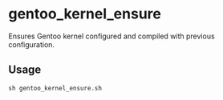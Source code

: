 # gentoo_kernel_ensure

Ensures Gentoo kernel configured and compiled with previous configuration.

## Usage

```
sh gentoo_kernel_ensure.sh
```
